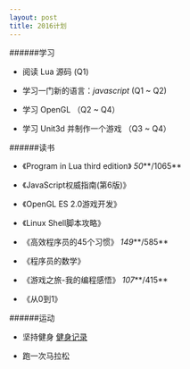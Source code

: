 ```yaml
---
layout: post
title: 2016计划
---
```


######学习



 - 阅读 Lua 源码 (Q1)

 - 学习一门新的语言：*javascript* (Q1 ~ Q2)

 - 学习 OpenGL （Q2 ~ Q4）

 - 学习 Unit3d 并制作一个游戏 （Q3 ~ Q4）



######读书



 - 《Program in Lua third edition》 *50***/1065**

 - 《JavaScript权威指南(第6版)》

 - 《OpenGL ES 2.0游戏开发》

 - 《Linux Shell脚本攻略》

 - 《高效程序员的45个习惯》 *149***/585**

 - 《程序员的数学》

 - 《游戏之旅-我的编程感悟》 *107***/415**
 
 - 《从0到1》



######运动



 - 坚持健身 [健身记录](/fitness/)

 - 跑一次马拉松